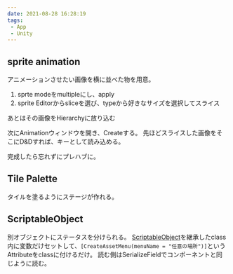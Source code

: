 ```yaml
---
date: 2021-08-28 16:28:19
tags: 
 - App
 - Unity
---
```


## sprite animation
アニメーションさせたい画像を横に並べた物を用意。
1. sprte modeをmultipleにし、apply
2. sprite Editorからsliceを選び、typeから好きなサイズを選択してスライス

あとはその画像をHierarchyに放り込む


次にAnimationウィンドウを開き、Createする。
先ほどスライスした画像をそこにD&Dすれば、キーとして読み込める。

完成したら忘れずにプレハブに。

## Tile Palette
タイルを塗るようにステージが作れる。

## ScriptableObject
別オブジェクトにステータスを分けられる。
[ScriptableObject](Others/ScriptableObject.md)を継承したclass内に変数だけセットして、`[CreateAssetMenu(menuName = "任意の場所")]`というAttributeをclassに付けるだけ。
読む側はSerializeFieldでコンポーネントと同じように読む。

